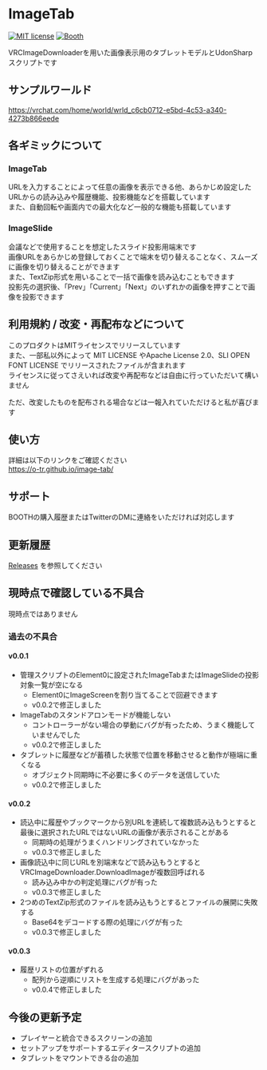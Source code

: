 # ImageTab

[![MIT license](https://img.shields.io/badge/license-MIT-blue.svg)](https://github.com/o-tr/image-tab/blob/master/LICENSE)
[![Booth](https://img.shields.io/badge/BOOTH-c54245)](https://ootr.booth.pm/items/5610957)

VRCImageDownloaderを用いた画像表示用のタブレットモデルとUdonSharpスクリプトです

## サンプルワールド
https://vrchat.com/home/world/wrld_c6cb0712-e5bd-4c53-a340-4273b866eede

## 各ギミックについて
### ImageTab
URLを入力することによって任意の画像を表示できる他、あらかじめ設定したURLからの読み込みや履歴機能、投影機能などを搭載しています  
また、自動回転や画面内での最大化など一般的な機能も搭載しています

### ImageSlide
会議などで使用することを想定したスライド投影用端末です  
画像URLをあらかじめ登録しておくことで端末を切り替えることなく、スムーズに画像を切り替えることができます  
また、TextZip形式を用いることで一括で画像を読み込むこともできます  
投影先の選択後、「Prev」「Current」「Next」のいずれかの画像を押すことで画像を投影できます  

## 利用規約 / 改変・再配布などについて

このプロダクトはMITライセンスでリリースしています  
また、一部私以外によって MIT LICENSE やApache License 2.0、SLI OPEN FONT LICENSE でリリースされたファイルが含まれます  
ライセンスに従ってさえいれば改変や再配布などは自由に行っていただいて構いません  

ただ、改変したものを配布される場合などは一報入れていただけると私が喜びます  

## 使い方
詳細は以下のリンクをご確認ください  
https://o-tr.github.io/image-tab/  

## サポート
BOOTHの購入履歴またはTwitterのDMに連絡をいただければ対応します

## 更新履歴
[Releases](https://github.com/o-tr/image-tab/releases) を参照してください

## 現時点で確認している不具合
現時点ではありません

### 過去の不具合
#### v0.0.1
- 管理スクリプトのElement0に設定されたImageTabまたはImageSlideの投影対象一覧が空になる
  - Element0にImageScreenを割り当てることで回避できます
  - v0.0.2で修正しました
- ImageTabのスタンドアロンモードが機能しない
  - コントローラーがない場合の挙動にバグが有ったため、うまく機能していませんでした
  - v0.0.2で修正しました
- タブレットに履歴などが蓄積した状態で位置を移動させると動作が極端に重くなる
  - オブジェクト同期時に不必要に多くのデータを送信していた
  - v0.0.2で修正しました

#### v0.0.2
- 読込中に履歴やブックマークから別URLを連続して複数読み込もうとすると最後に選択されたURLではないURLの画像が表示されることがある
  - 同期時の処理がうまくハンドリングされていなかった
  - v0.0.3で修正しました
- 画像読込中に同じURLを別端末などで読み込もうとするとVRCImageDownloader.DownloadImageが複数回呼ばれる
  - 読み込み中かの判定処理にバグが有った
  - v0.0.3で修正しました
- 2つめのTextZip形式のファイルを読み込もうとするとファイルの展開に失敗する
  - Base64をデコードする際の処理にバグが有った
  - v0.0.3で修正しました

#### v0.0.3
- 履歴リストの位置がずれる
  - 配列から逆順にリストを生成する処理にバグがあった
  - v0.0.4で修正しました

## 今後の更新予定
- プレイヤーと統合できるスクリーンの追加
- セットアップをサポートするエディタースクリプトの追加
- タブレットをマウントできる台の追加

